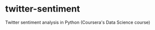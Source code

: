 twitter-sentiment
=================

Twitter sentiment analysis in Python (Coursera's Data Science course)
